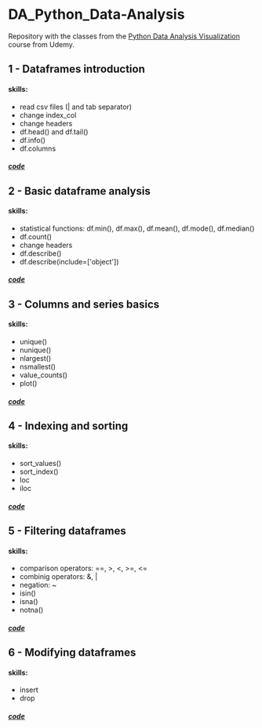 # DA_Python_Data-Analysis

Repository with the classes from the [Python Data Analysis Visualization](https://www.udemy.com/course/python-data-analysis-visualization/) course from Udemy.

## 1 - Dataframes introduction
#### skills:
- read csv files (| and tab separator)
- change index_col
- change headers
- df.head() and df.tail()
- df.info()
- df.columns
##### [code](https://github.com/ynaraoliveira/DA_Python_Data-Analysis/blob/main/01_Dataframes_intro_.ipynb)

## 2 - Basic dataframe analysis
#### skills:
- statistical functions: df.min(), df.max(), df.mean(), df.mode(), df.median() 
- df.count()
- change headers
- df.describe()
- df.describe(include=['object']) 
##### [code](https://github.com/ynaraoliveira/DA_Python_Data-Analysis/blob/main/02_Basic_Dataframe_Analysis_.ipynb)

## 3 - Columns and series basics
#### skills:
- unique()
- nunique()
- nlargest()
- nsmallest()
- value_counts()
- plot()
##### [code](https://github.com/ynaraoliveira/DA_Python_Data-Analysis/blob/main/03_Columns_And_Series_Basics_.ipynb)

## 4 - Indexing and sorting
#### skills:
- sort_values()
- sort_index()
- loc
- iloc
##### [code](https://github.com/ynaraoliveira/DA_Python_Data-Analysis/blob/main/04_Indexing_And_Sorting_.ipynb)

## 5 - Filtering dataframes
#### skills:
- comparison operators: ==, >, <, >=, <=
- combinig operators: &, |
- negation: ~
- isin()
- isna()
- notna()
##### [code](https://github.com/ynaraoliveira/DA_Python_Data-Analysis/blob/main/05_Filtering_Data_.ipynb)

## 6 - Modifying dataframes
#### skills:
- insert
- drop
##### [code](https://github.com/ynaraoliveira/DA_Python_Data-Analysis/blob/main/06_Modifying_Dataframes_.ipynb)
